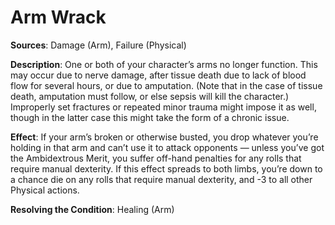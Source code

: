 # **Arm Wrack**
**Sources**: Damage (Arm), Failure (Physical)

**Description**: One or both of your character’s arms no longer function.
This may occur due to nerve damage, after tissue death due
to lack of blood flow for several hours, or due to amputation.
(Note that in the case of tissue death, amputation must follow,
or else sepsis will kill the character.) Improperly set fractures
or repeated minor trauma might impose it as well, though
in the latter case this might take the form of a chronic issue.

**Effect**: If your arm’s broken or otherwise busted, you drop
whatever you’re holding in that arm and can’t use it to attack
opponents — unless you’ve got the Ambidextrous Merit, you
suffer off-hand penalties for any rolls that require manual
dexterity. If this effect spreads to both limbs, you’re down to
a chance die on any rolls that require manual dexterity, and
-3 to all other Physical actions.

**Resolving the Condition**: Healing (Arm)